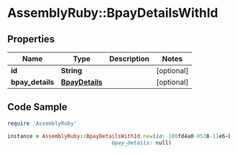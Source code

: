 # AssemblyRuby::BpayDetailsWithId

## Properties

Name | Type | Description | Notes
------------ | ------------- | ------------- | -------------
**id** | **String** |  | [optional] 
**bpay_details** | [**BpayDetails**](BpayDetails.md) |  | [optional] 

## Code Sample

```ruby
require 'AssemblyRuby'

instance = AssemblyRuby::BpayDetailsWithId.new(id: 100fd4a0-0538-11e6-b512-3e1d05defe78,
                                 bpay_details: null)
```


